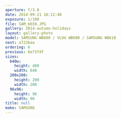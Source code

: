```yaml
---
aperture: f/3.8
date: 2014-09-21 16:12:48
exposure: 1/180
file: SAM_6659.JPG
gallery: 2014-autumn-holidays
layout: gallery-photo
model: SAMSUNG WB600 / VLUU WB600 / SAMSUNG WB610
next: a722baa
ordering: 6
previous: 6e73fdf
sizes:
  640w:
    height: 480
    width: 640
  200x200:
    height: 200
    width: 200
  96x96:
    height: 96
    width: 96
title: null
make: SAMSUNG
---
```

